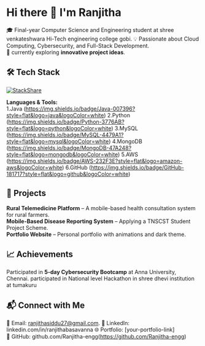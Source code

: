 # Hi there 👋 I'm Ranjitha  

🎓 Final-year Computer Science and Engineering student at shree venkateshwara Hi-Tech engineering college gobi. 
💡 Passionate about Cloud Computing, Cybersecurity, and Full-Stack Development.  
🚀 currently exploring **innovative project ideas**.  

## 🛠 Tech Stack
[![StackShare](https://img.shields.io/badge/StackShare-View%20Profile-blue?logo=stackshare&style=for-the-badge)](https://stackshare.io/ranjitha-engg)

**Languages & Tools:**  
1.Java
(https://img.shields.io/badge/Java-007396?style=flat&logo=java&logoColor=white)
2.Python
(https://img.shields.io/badge/Python-3776AB?style=flat&logo=python&logoColor=white)
3.MySQL
(https://img.shields.io/badge/MySQL-4479A1?style=flat&logo=mysql&logoColor=white)
4.MongoDB
(https://img.shields.io/badge/MongoDB-47A248?style=flat&logo=mongodb&logoColor=white)
5.AWS
(https://img.shields.io/badge/AWS-232F3E?style=flat&logo=amazon-aws&logoColor=white)
6.GitHub
(https://img.shields.io/badge/GitHub-181717?style=flat&logo=github&logoColor=white) 

## 📌 Projects
**Rural Telemedicine Platform** – A mobile-based health consultation system for rural farmers.  
**Mobile-Based Disease Reporting System** – Applying a TNSCST Student Project Scheme.  
**Portfolio Website** – Personal portfolio with animations and dark theme.  


## 📈 Achievements
Participated in **5-day Cybersecurity Bootcamp** at Anna University, Chennai. 
participated in National level Hackathon in shree dhevi institution at tumakuru

## 📬 Connect with Me
📧 Email: ranjithasiddu27@gmail.com.
💼 LinkedIn: linkedin.com/in/ranjithabasavanna
🌐 Portfolio: [your-portfolio-link]  
🐙 GitHub: github.com/Ranjitha-engg(https://github.com/Ranjitha-engg)  
